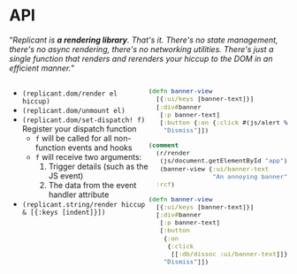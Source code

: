 <div class="slide">

# API

“_Replicant is **a rendering library**. That's it. There's no state management, there's no async rendering, there's no networking utilities. There's just a single function that renders and rerenders your hiccup to the DOM in an efficient manner._”

<div style="display: flex; flex-direction: row;">
<div style="display: flex; flex-direction: column; flex: 1;">

* `(replicant.dom/render el hiccup)`<br> 
* `(replicant.dom/unmount el)`<br>
* `(replicant.dom/set-dispatch! f)`<br>
  Register your dispatch function
  * `f` will be called for all non-function events and hooks
  * `f` will receive two arguments:
    1. Trigger details (such as the JS event)
    2. The data from the event handler attribute
* `(replicant.string/render hiccup & [{:keys [indent]}])`

</div>

<div class="column" style="flex: 1; max-height: 65svh; font-size: 95%">

```clojure
(defn banner-view 
  [{:ui/keys [banner-text]}]
  [:div#banner
   [:p banner-text]
   [:button {:on {:click #(js/alert %)}}
    "Dismiss"]])

(comment
  (r/render
   (js/document.getElementById "app")
   (banner-view {:ui/banner-text
                 "An annoying banner"}))
  :rcf)

(defn banner-view
  [{:ui/keys [banner-text]}]
  [:div#banner
   [:p banner-text]
   [:button
    {:on
     {:click
      [[:db/dissoc :ui/banner-text]]}}
    "Dismiss"]])
```
</div>

</div>

</div>
